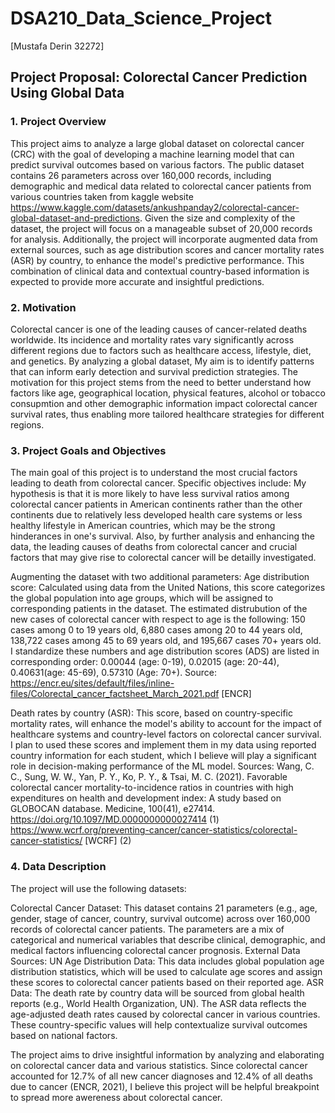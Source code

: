 # DSA210_Data_Science_Project

[Mustafa Derin 32272]

## Project Proposal: Colorectal Cancer Prediction Using Global Data

### 1. Project Overview
   
This project aims to analyze a large global dataset on colorectal cancer (CRC) with the goal of developing a machine learning model that can predict survival outcomes based on various factors. The public dataset contains 26 parameters across over 160,000 records, including demographic and medical data related to colorectal cancer patients from various countries taken from kaggle website https://www.kaggle.com/datasets/ankushpanday2/colorectal-cancer-global-dataset-and-predictions. Given the size and complexity of the dataset, the project will focus on a manageable subset of 20,000 records for analysis. Additionally, the project will incorporate augmented data from external sources, such as age distribution scores and cancer mortality rates (ASR) by country, to enhance the model's predictive performance. This combination of clinical data and contextual country-based information is expected to provide more accurate and insightful predictions.

### 2. Motivation
   
Colorectal cancer is one of the leading causes of cancer-related deaths worldwide. Its incidence and mortality rates vary significantly across different regions due to factors such as healthcare access, lifestyle, diet, and genetics. By analyzing a global dataset, My aim is to identify patterns that can inform early detection and survival prediction strategies. The motivation for this project stems from the need to better understand how factors like age, geographical location, physical features, alcohol or tobacco consupmtion and other demographic information impact colorectal cancer survival rates, thus enabling more tailored healthcare strategies for different regions.

### 3. Project Goals and Objectives
   
The main goal of this project is to understand the most crucial factors leading to death from colorectal cancer. Specific objectives include:
My hypothesis is that it is more likely to have less survival ratios among colorectal cancer patients in American continents rather than the other continents due to relatively less developed health care systems or less healthy lifestyle in American countries, which may be the strong hinderances in one's survival. Also, by further analysis and enhancing the data, the leading causes of deaths from colorectal cancer and crucial factors that may give rise to colorectal cancer will be detailly investigated.

Augmenting the dataset with two additional parameters:
Age distribution score: Calculated using data from the United Nations, this score categorizes the global population into age groups, which will be assigned to corresponding patients in the dataset. The estimated distrubution of the new cases of colorectal cancer with respect to age is the following: 150 cases among 0 to 19 years old, 6,880 cases among 20 to 44 years old, 138,722 cases among 45 to 69 years old, and 195,667 cases 70+ years old. I standardize these numbers and age distribution scores (ADS) are listed in corresponding order: 0.00044 (age: 0-19), 0.02015 (age: 20-44), 0.40631(age: 45-69), 0.57310 (Age: 70+).
Source: https://encr.eu/sites/default/files/inline-files/Colorectal_cancer_factsheet_March_2021.pdf [ENCR] 

Death rates by country (ASR): This score, based on country-specific mortality rates, will enhance the model's ability to account for the impact of healthcare systems and country-level factors on colorectal cancer survival. I plan to used these scores and implement them in my data using reported country information for each student, which I believe will play a significant role in decision-making performance of the ML model. Sources: Wang, C. C., Sung, W. W., Yan, P. Y., Ko, P. Y., & Tsai, M. C. (2021). Favorable colorectal cancer mortality-to-incidence ratios in countries with high expenditures on health and development index: A study based on GLOBOCAN database. Medicine, 100(41), e27414. https://doi.org/10.1097/MD.0000000000027414 (1) https://www.wcrf.org/preventing-cancer/cancer-statistics/colorectal-cancer-statistics/ [WCRF] (2)

### 4. Data Description
   
The project will use the following datasets:

Colorectal Cancer Dataset:
This dataset contains 21 parameters (e.g., age, gender, stage of cancer, country, survival outcome) across over 160,000 records of colorectal cancer patients.
The parameters are a mix of categorical and numerical variables that describe clinical, demographic, and medical factors influencing colorectal cancer prognosis.
External Data Sources:
UN Age Distribution Data: This data includes global population age distribution statistics, which will be used to calculate age scores and assign these scores to colorectal cancer patients based on their reported age.
ASR Data: The death rate by country data will be sourced from global health reports (e.g., World Health Organization, UN). The ASR data reflects the age-adjusted death rates caused by colorectal cancer in various countries. These country-specific values will help contextualize survival outcomes based on national factors.

The project aims to drive insightful information by analyzing and elaborating on colorectal cancer data and various statistics. Since colorectal cancer accounted for
12.7% of all new cancer diagnoses and 12.4% of all deaths due to cancer (ENCR, 2021), I believe this project will be helpful breakpoint to spread more awereness about colorectal cancer. 
